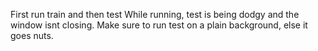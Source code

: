 First run train and then test
While running, test is being dodgy and the window isnt closing. 
Make sure to run test on a plain background, else it goes nuts.
